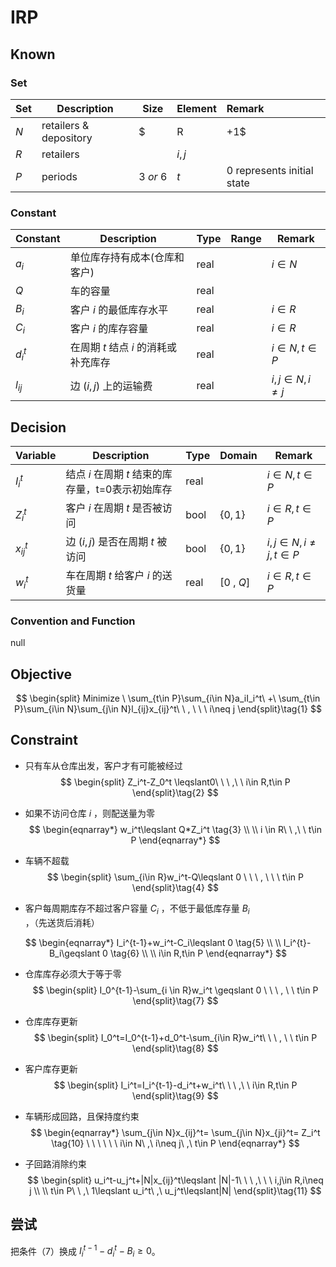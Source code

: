 # IRP

## Known

### Set

| Set | Description                   | Size        | Element         | Remark                                                         |
| ---- | ---------------------- | ----------- | ------------ | :----------------------------------------------------------- |
| $N$ | retailers & depository | $|R|+1$ | $i, j$ | 0 represents depository |
| $R$ | retailers |  | $i,j$ |  |
| $P$ | periods | $3\ or \ 6$ | $t$ | 0 represents initial state |

### Constant

| Constant | Description                          | Type | Range | Remark             |
| -------- | ------------------------------------ | ---- | ----- | ------------------ |
| $a_i$    | 单位库存持有成本(仓库和客户)         | real |       | $i\in N$           |
| $Q$      | 车的容量                             | real |       |                    |
| $B_i$    | 客户 $i$ 的最低库存水平              | real |       | $i\in R$           |
| $C_i$    | 客户 $i$ 的库存容量                  | real |       | $i\in R$           |
| $d_i^t$  | 在周期 $t$ 结点 $i$ 的消耗或补充库存 | real |       | $i\in N,t\in P$    |
| $l_{ij}$ | 边 $(i,j)$ 上的运输费                | real |       | $i,j\in N,i\neq j$ |


## Decision

| Variable     | Description                                                | Type | Domain     | Remark                                                     |
| -------------- | ------------------------------------------------------------ | ---- | ------------- | ------------------------------------------------------------ |
| $I_i^t$ | 结点 $i$ 在周期 $t$ 结束的库存量，t=0表示初始库存 | real |  | $i\in N,t\in P$ |
| $Z_i^t$ | 客户 $i$ 在周期 $t$ 是否被访问 | bool | $\{0,1\}$ | $i\in R,t\in P$ |
| $x_{ij}^t$ | 边 $(i,j)$ 是否在周期 $t$ 被访问   | bool | $\{0,1\}$ | $i,j \in N,i\neq j,t\in P$ |
| $w_i^t$ | 车在周期 $t$ 给客户 $i$ 的送货量 | real | $[0\ , \ Q]$ | $i\in R,t\in P$ |

### Convention and Function

null


## Objective

$$
\begin{split}
Minimize \  \sum_{t\in P}\sum_{i\in N}a_iI_i^t\ +\ \sum_{t\in P}\sum_{i\in N}\sum_{j\in N}l_{ij}x_{ij}^t\ \ , \ \ \ i\neq j
\end{split}\tag{1}
$$

## Constraint

- 只有车从仓库出发，客户才有可能被经过
  $$
  \begin{split}
  Z_i^t-Z_0^t \leqslant0\ \ \ ,\ \ i\in R,t\in P
  \end{split}\tag{2}
  $$


- 如果不访问仓库 $i$ ，则配送量为零
  $$
  \begin{eqnarray*}
  w_i^t\leqslant Q*Z_i^t \tag{3} \\
  \\
  i \in R\ \ ,\ \ t\in P
  \end{eqnarray*}
  $$


- 车辆不超载
  $$
  \begin{split}
  \sum_{i\in R}w_i^t-Q\leqslant 0 \ \ \ , \ \ \ t\in P
  \end{split}\tag{4}
  $$

- 客户每周期库存不超过客户容量 $C_i$ ，不低于最低库存量 $B_i$ ，（先送货后消耗）


$$
\begin{eqnarray*}
I_i^{t-1}+w_i^t-C_i\leqslant 0 \tag{5} \\
\\ 
I_i^{t}-B_i\geqslant 0 \tag{6} \\
\\
i\in R,t\in P
\end{eqnarray*}
$$

- 仓库库存必须大于等于零
  $$
  \begin{split}
  I_0^{t-1}-\sum_{i \in R}w_i^t \geqslant 0 \ \ \ , \ \ t\in P
  \end{split}\tag{7}
  $$

- 仓库库存更新
  $$
  \begin{split}
  I_0^t=I_0^{t-1}+d_0^t-\sum_{i\in R}w_i^t\ \ \ , \ \ t\in P
  \end{split}\tag{8}
  $$

- 客户库存更新
  $$
  \begin{split}
  I_i^t=I_i^{t-1}-d_i^t+w_i^t\ \ \ ,\ \ i\in R,t\in P
  \end{split}\tag{9}
  $$

- 车辆形成回路，且保持度约束
  $$
  \begin{eqnarray*}
  \sum_{j\in N}x_{ij}^t=
  \sum_{j\in N}x_{ji}^t=
  Z_i^t \tag{10} \ \ \ \ \ \ 
  i\in N\ ,\ i\neq j\ ,\ t\in P
  \end{eqnarray*}
  $$

- 子回路消除约束
  $$
  \begin{split}
  u_i^t-u_j^t+|N|x_{ij}^t\leqslant |N|-1\ \ \ ,\ \ \ i,j\in R,i\neq j \\
  \\
  t\in P\ \ ,\ 1\leqslant u_i^t\ ,\ u_j^t\leqslant|N|
  \end{split}\tag{11}
  $$




## 尝试

把条件（7）换成 $I_i^{t-1}-d_i^t-B_i \geqslant 0$。